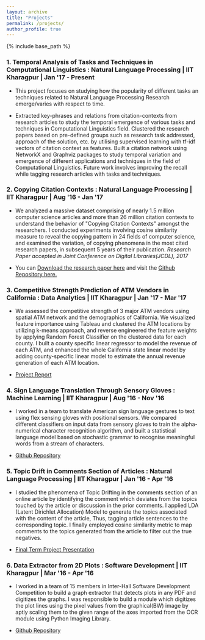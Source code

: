 ```yaml
---
layout: archive
title: "Projects"
permalink: /projects/
author_profile: true
---
```


{% include base_path %}

<!-- {% for post in site.talks %}
  {% include archive-single.html %}
{% endfor %} -->


### 1. Temporal Analysis of Tasks and Techniques in Computational Linguistics : Natural Language Processing | IIT Kharagpur | Jan '17 - Present

* This project focuses on studying how the popularity of different tasks an techniques related to Natural Language Processing Research emerge/varies with respect to time. 

* Extracted key-phrases and relations from citation-contexts from research articles to study the temporal emergence of various tasks and techniques in Computational Linguistics field. Clustered the research papers based on pre-defined groups such as research task addressed, approach of the solution, etc. by utilising supervised learning with tf-idf vectors of citation context as features. Built a citation network using NetworkX and Graphviz packages to study temporal variation and emergence of different applications and techniques in the field of Computational Linguistics. Future work involves improving the recall while tagging research articles with tasks and techniques. 


### 2. Copying Citation Contexts : Natural Language Processing | IIT Kharagpur | Aug '16 - Jan '17

* We analyzed a massive dataset comprising of nearly 1.5 million computer science articles and more than 26 million citation
contexts to understand the behavior of "Copying Citation Contexts" amongst the researchers. I conducted experiments involving cosine similarity measure to reveal the copying pattern in 24 fields of computer science, and examined the variation, of copying phenomena in the most cited research papers, in subsequent 5 years of their publication. _Research Paper accepted in Joint Conference on Digital Libraries(JCDL), 2017_

* You can <span style="color:#52ADC8;"> [Download the research paper here](https://arxiv.org/pdf/1705.02499.pdf)</span> and visit the <span style="color:#52ADC8;">[Github Repository here.](https://github.com/abhishek-niranjan/Citation-Reuse-and-Copying)</span>

### 3. Competitive Strength Prediction of ATM Vendors in California : Data Analytics | IIT Kharagpur | Jan '17 - Mar '17

* We assessed the competitive strength of 3 major ATM vendors using spatial ATM network and the demographics of California. We visualized feature importance using Tableau and clustered the ATM locations by utilizing k-means approach, and reverse engineered the feature weights by applying Random Forest Classifier on the clustered data for each county. I built a county specific linear regressor to model the revenue of each ATM, and enhanced the whole California state linear model by adding county-specific linear model to estimate the annual revenue generation of each ATM location.

* <span style="color:#52ADC8;">[Project Report](https://abhishek-niranjan.github.io/files/prj3.pdf)</span>

### 4. Sign Language Translation Through Sensory Gloves : Machine Learning | IIT Kharagpur | Aug '16 - Nov '16

* I worked in a team to translate American sign language gestures to text using flex sensing gloves with positional sensors. We compared different classifiers on input data from sensory gloves to train the alpha-numerical character recognition algorithm, and built a statistical language model based on stochastic grammar to recognise meaningful words from a stream of characters.

* <span style="color:#52ADC8;">[Github Repository](https://github.com/abhishek-niranjan/SignToSpeech)</span>

### 5. Topic Drift in Comments Section of Articles : Natural Language Processing | IIT Kharagpur | Jan '16 - Apr '16

* I studied the phenomena of Topic Drifting in the comments section of an online article by identifying the comment which
deviates from the topics touched by the article or discussion in the prior comments. I applied LDA (Latent Dirichlet Allocation) Model to generate the topics associated with the content of the article, Thus, tagging article sentences to the corresponding topic. I finally employed cosine similarity metric to map comments to the topics generated from the article to filter out the true negatives.

* <span style="color:#52ADC8;">[Final Term Project Presentation](https://abhishek-niranjan.github.io/files/prj5.pdf)</span>

### 6. Data Extractor from 2D Plots : Software Development | IIT Kharagpur | Mar '16 - Apr '16

* I worked in a team of 15 members in Inter-Hall Software Development Competition to build a graph extractor that detects
plots in any PDF and digitizes the graphs. I was responsible to build a module which digitizes the plot lines using the pixel values from the graphical(BW) image by aptly scaling them to the given range of the axes imported from the OCR module using Python Imaging Library.

* <span style="color:#52ADC8;">[Github Repository](https://github.com/abhishek-niranjan/Opensoft-2016)</span>